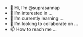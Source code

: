 - 👋 Hi, I’m @suprasannap
- 👀 I’m interested in ...
- 🌱 I’m currently learning ...
- 💞️ I’m looking to collaborate on ...
- 📫 How to reach me ...

<!---
suprasannap/suprasannap is a ✨ special ✨ repository because its `README.md` (this file) appears on your GitHub profile.
You can click the Preview link to take a look at your changes.
--->
